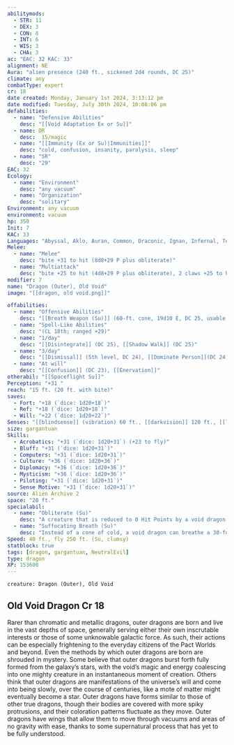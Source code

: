 ```yaml
---
abilitymods:
  - STR: 11
  - DEX: 3
  - CON: 8
  - INT: 6
  - WIS: 3
  - CHA: 3
ac: "EAC: 32 KAC: 33"
alignment: NE
Aura: "alien presence (240 ft., sickened 2d4 rounds, DC 25)"
climate: any
combatType: expert
cr: 18
date created: Monday, January 1st 2024, 3:13:12 pm
date modified: Tuesday, July 30th 2024, 10:08:06 pm
defabilities:
  - name: "Defensive Abilities"
    desc: "[[Void Adaptation Ex or Su]]"
  - name: DR
    desc:  15/magic
  - name: "[[Immunity (Ex or Su)|Immunities]]"
    desc: "cold, confusion, insanity, paralysis, sleep"
  - name: "SR"
    desc: "29"
EAC: 32
Ecology:
  - name: "Environment"
    desc: "any vacuum"
  - name: "Organization"
    desc: "solitary"
Environment: any vacuum
environment: vacuum
hp: 350
Init: 7
KAC: 33
Languages: "Abyssal, Aklo, Auran, Common, Draconic, Ignan, Infernal, Terran"
Melee:
  - name: "Melee"
    desc: "bite +31 to hit (8d8+29 P plus obliterate)"
  - name: "Multiattack"
    desc: "bite +25 to hit (4d8+29 P plus obliterate), 2 claws +25 to hit (4d8+29 S), tail slap +25 to hit (4d8+29 B)"
modifier: 7
name: "Dragon (Outer), Old Void"
image: "[[dragon, old void.png]]"

offabilities:
  - name: "Offensive Abilities"
    desc: "[[Breath Weapon (Su)]] (60-ft. cone, 19d10 E, DC 25, usable every 1d4 rounds), [[Crush (Ex)]] (8d8+29 B), suffocating breath (DC 25)"
  - name: "Spell-Like Abilities"
    desc: "(CL 18th; ranged +29)"
  - name: "1/day"
    desc: "[[Disintegrate]] (DC 25), [[Shadow Walk]] (DC 25)"
  - name: "3/day"
    desc: "[[Dismissal]] (5th level, DC 24), [[Dominate Person]](DC 24), [[Feeblemind]] (DC 24), [[Mind-Thrust]] (5th level, DC 24)"
  - name: "At will"
    desc: "[[Confusion]] (DC 23), [[Enervation]]"
otherabil: "[[Spaceflight Su]]"
Perception: "+31 "
reach: "15 ft. (20 ft. with bite)"
saves:
  - Fort: "+18 (`dice: 1d20+18`)"
  - Ref: "+18 (`dice: 1d20+18`)"
  - Will: "+22 (`dice: 1d20+22`)"
Senses: "[[blindsense]] (vibration) 60 ft., [[darkvision]] 120 ft., [[low-light vision]], [[See In Darkness (Su)]]"
size: gargantuan
Skills:
  - Acrobatics: "+31 (`dice: 1d20+31`) (+23 to fly)"
  - Bluff: "+31 (`dice: 1d20+31`)"
  - Computers: "+31 (`dice: 1d20+31`)"
  - Culture: "+36 (`dice: 1d20+36`)"
  - Diplomacy: "+36 (`dice: 1d20+36`)"
  - Mysticism: "+36 (`dice: 1d20+36`)"
  - Piloting: "+31 (`dice: 1d20+31`)"
  - Sense Motive: "+31 (`dice: 1d20+31`)"
source: Alien Archive 2 
space: "20 ft."
specialabil:
  - name: "Obliterate (Su)"
    desc: "A creature that is reduced to 0 Hit Points by a void dragon’s bite attack must spend 1 Resolve point or be immediately slain and reduced to dust."
  - name: "Suffocating Breath (Su)"
    desc: "Instead of a cone of cold, a void dragon can breathe a 30-foot cone of energy that suffocates those it touches. Air-breathing creatures within the cone must succeed at a fortitude save or begin attempting Constitution checks to avoid suffocation, even if they have environmental protections. An affected creature can attempt a fortitude saving throw at the beginning of each turn to shake off this effect and regain its air supply."
Speed: 40 ft., fly 250 ft. (Su, clumsy)
statblock: true
tags: [dragon, gargantuan, NeutralEvil]
type: dragon
XP: 153600
---
```


```statblock
creature: Dragon (Outer), Old Void
```

## Old Void Dragon Cr 18

Rarer than chromatic and metallic dragons, outer dragons are born and live in the vast depths of space, generally serving either their own inscrutable interests or those of some unknowable galactic force. As such, their actions can be especially frightening to the everyday citizens of the Pact Worlds and beyond. Even the methods by which outer dragons are born are shrouded in mystery. Some believe that outer dragons burst forth fully formed from the galaxy’s stars, with the void’s magic and energy coalescing into one mighty creature in an instantaneous moment of creation. Others think that outer dragons are manifestations of the universe’s will and come into being slowly, over the course of centuries, like a mote of matter might eventually become a star.
Outer dragons have forms similar to those of other true dragons, though their bodies are covered with more spiky protrusions, and their coloration patterns fluctuate as they move. Outer dragons have wings that allow them to move through vacuums and areas of no gravity with ease, thanks to some supernatural process that has yet to be fully understood.
